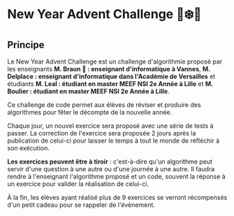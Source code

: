 # New Year Advent Challenge 🦊❄️🎉

## Principe

Le New Year Advent Challenge est un challenge d'algorithmie proposé par les enseignants **M. Braun 🦊 : enseignant d'informatique à Vannes**, **M. Delplace : enseignant d'informatique dans l'Académie de Versailles** et étudiants **M. Leal : étudiant en master MEEF NSI 2e Année à Lille** et **M. Boulier : étudiant en master MEEF NSI 2e Année à Lille**.

Ce challenge de code permet aux élèves de réviser et produire des algorithmes pour fêter le décompte de la nouvelle année.

Chaque jour, un nouvel exercice sera proposé avec une série de tests à passer. La correction de l'exercice sera proposée 2 jours après la publication de celui-ci pour laisser le temps à tout le monde de réfléchir à son exécution.

**Les exercices peuvent être à tiroir** : c'est-à-dire qu'un algorithme peut servir d'une question à une autre ou d'une journée à une autre.
Il faudra rendre à l'enseignant l'algorithme proposé et un code, souvent la réponse à un exercice pour valider la réalisation de celui-ci.

À la fin, les élèves ayant réalisé plus de 9 exercices se verront récompensés d'un petit cadeau pour se rappeler de l'évènement.
